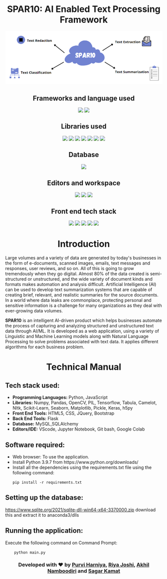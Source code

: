 <div align="center">
    
# SPAR10: AI Enabled Text Processing Framework

<img src="screenshots/spar10.png">
    
## Frameworks and language used
[![](https://img.shields.io/badge/Flask-000000?style=for-the-badge&logo=flask&logoColor=white)](https://flask.palletsprojects.com/en/2.0.x/)
[![](https://img.shields.io/badge/Python-02569B?style=for-the-badge&logo=python&logoColor=white)](https://www.python.org/)
    
## Libraries used
[![](https://img.shields.io/badge/TensorFlow-FF6F00?style=for-the-badge&logo=tensorflow&logoColor=white)](https://www.tensorflow.org/)
[![](https://img.shields.io/badge/Keras-D00000?style=for-the-badge&logo=Keras&logoColor=white)](https://keras.io/)
[![](https://img.shields.io/badge/OpenCV-27338e?style=for-the-badge&logo=OpenCV&logoColor=white)](https://opencv.org/)
[![](https://img.shields.io/badge/Numpy-777BB4?style=for-the-badge&logo=numpy&logoColor=white)](https://numpy.org/)
[![](https://img.shields.io/badge/Pandas-2C2D72?style=for-the-badge&logo=pandas&logoColor=white)](https://pandas.pydata.org/)
[![](https://img.shields.io/badge/scikit_learn-F7931E?style=for-the-badge&logo=scikit-learn&logoColor=white)](https://scikit-learn.org/stable/)
[![](https://img.shields.io/badge/SciPy-654FF0?style=for-the-badge&logo=SciPy&logoColor=white)](https://scipy.org/)

## Database
[![](https://img.shields.io/badge/SQLite-07405E?style=for-the-badge&logo=sqlite&logoColor=white)](https://www.sqlite.org/index.html)
    
## Editors and workspace
[![](https://img.shields.io/badge/Visual_Studio-CC0000?style=for-the-badge&logo=visual%20studio&logoColor=white)](https://code.visualstudio.com/  "Visual Studio Code")
[![](https://img.shields.io/badge/Jupyter-F37626.svg?&style=for-the-badge&logo=Jupyter&logoColor=white)](https://jupyter.org/)
![](https://img.shields.io/badge/Colab-F9AB00?style=for-the-badge&logo=googlecolab&color=525252)
    
## Front end tech stack
[![](https://img.shields.io/badge/Bootstrap-563D7C?style=for-the-badge&logo=bootstrap&logoColor=white)](https://getbootstrap.com/)
[![](https://img.shields.io/badge/CSS3-1572B6?style=for-the-badge&logo=css3&logoColor=white)](https://www.w3schools.com/css/)
[![](https://img.shields.io/badge/HTML5-E34F26?style=for-the-badge&logo=html5&logoColor=white)](https://www.w3schools.com/html/)
[![](https://img.shields.io/badge/jQuery-0769AD?style=for-the-badge&logo=jquery&logoColor=white)](https://jquery.com/)
[![](https://img.shields.io/badge/JavaScript-323330?style=for-the-badge&logo=javascript&logoColor=F7DF1E)](https://www.w3schools.com/js/)

</div>

<div align ="center">
   
# Introduction
</div>

Large volumes and a variety of data are generated by today's businesses in the form of e-documents, scanned images, emails, text messages and responses, user reviews, and so on. All of this is going to grow tremendously when they go digital. Almost 80\% of the data created is semi-structured or unstructured, and the wide variety of document kinds and formats makes automation and analysis difficult. Artificial Intelligence (AI) can be used to develop text summarization systems that are capable of creating brief, relevant, and realistic summaries for the source documents. In a world where data leaks are commonplace, protecting personal and sensitive information is a challenge for many organizations as they deal with ever-growing data volumes. 

**SPAR10** is an intelligent AI-driven product which helps businesses automate the process of capturing and analyzing structured and unstructured text data through AI/ML. It is developed as a web application, using a variety of Linguistic and Machine Learning models along with Natural Language Processing to solve problems associated with text data. It applies different algorithms for each business problem.  
    
<div align="center">
    
# Technical Manual
    
</div>

## Tech stack used: 
<ul>
    <li><strong>Programming Languages:</strong> Python, JavaScript</li>
    <li><strong>Libraries:</strong> Numpy, Pandas, OpenCV, PIL, Tensorflow, Tabula, Camelot, Nltk, Scikit-Learn, Seaborn, Matplotlib, Pickle, Keras, h5py</li>
    <li><strong>Front End Tools:</strong> HTML5, CSS, JQuery, Bootstrap</li>
    <li><strong>Back End Tools:</strong> Flask</li>
    <li><strong>Database:</strong> MySQL,SQLAlchemy</li>
    <li><strong>Editors/IDE:</strong> VScode, Jupyter Notebook, Git bash, Google Colab</li>
</ul>

## Software required: 
<ul>
    <li> Web browser: To use the application.</li>
    <li> Install Python 3.9.7 from https://www.python.org/downloads/ </li>
    <li> Install all the dependencies using the requirements.txt file using the following command:
        
    pip install -r requirements.txt
        
</ul>
    
## Setting up the database: 
https://www.sqlite.org/2021/sqlite-dll-win64-x64-3370000.zip download this and extract it to anaconda3/dlls

## Running the application:
Execute the following command on Command Prompt:

        python main.py

<div align="center">
    
### Developed with :hearts: by <a href="https://github.com/Purviharniya">Purvi Harniya</a>, <a href="https://github.com/riya-joshi-401">Riya Joshi</a>, <a href="https://github.com/akhil-here">Akhil Namboodiri</a> and <a href="https://github.com/Sagar-Kamat">Sagar Kamat</a>
    
</div>
